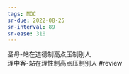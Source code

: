 ```yaml
---
tags: MOC
sr-due: 2022-08-25
sr-interval: 89
sr-ease: 310
---
```


圣母-站在道德制高点压制别人<br>理中客-站在理性制高点压制别人 #review
